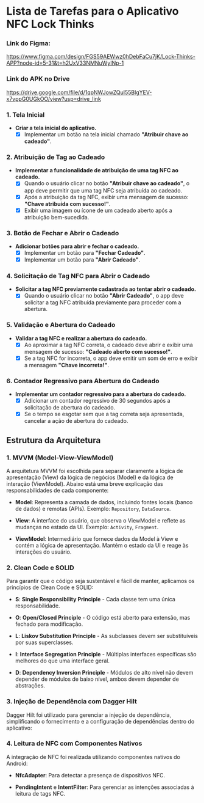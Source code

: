 # Lista de Tarefas para o Aplicativo NFC Lock Thinks

### Link do Figma: 
https://www.figma.com/design/FGS59AEWwz0hDebFaCu7jK/Lock-Thinks-APP?node-id=5-31&t=h2UxV33NMNuWyINp-1

### Link do APK no Drive
https://drive.google.com/file/d/1qpNWJowZQuI55BlgYEV-x7vppG0UGkOO/view?usp=drive_link
### 1. Tela Inicial
- **Criar a tela inicial do aplicativo.**
  - [x] Implementar um botão na tela inicial chamado **"Atribuir chave ao cadeado"**.

### 2. Atribuição de Tag ao Cadeado
- **Implementar a funcionalidade de atribuição de uma tag NFC ao cadeado.**
  - [x] Quando o usuário clicar no botão **"Atribuir chave ao cadeado"**, o app deve permitir que uma tag NFC seja atribuída ao cadeado.
  - [x] Após a atribuição da tag NFC, exibir uma mensagem de sucesso: **"Chave atribuída com sucesso!"**.
  - [x] Exibir uma imagem ou ícone de um cadeado aberto após a atribuição bem-sucedida.

### 3. Botão de Fechar e Abrir o Cadeado
- **Adicionar botões para abrir e fechar o cadeado.**
  - [x] Implementar um botão para **"Fechar Cadeado"**.
  - [x] Implementar um botão para **"Abrir Cadeado"**.

### 4. Solicitação de Tag NFC para Abrir o Cadeado
- **Solicitar a tag NFC previamente cadastrada ao tentar abrir o cadeado.**
  - [x] Quando o usuário clicar no botão **"Abrir Cadeado"**, o app deve solicitar a tag NFC atribuída previamente para proceder com a abertura.

### 5. Validação e Abertura do Cadeado
- **Validar a tag NFC e realizar a abertura do cadeado.**
  - [x] Ao aproximar a tag NFC correta, o cadeado deve abrir e exibir uma mensagem de sucesso: **"Cadeado aberto com sucesso!"**.
  - [x] Se a tag NFC for incorreta, o app deve emitir um som de erro e exibir a mensagem **"Chave incorreta!"**.

### 6. Contador Regressivo para Abertura do Cadeado
- **Implementar um contador regressivo para a abertura do cadeado.**
  - [x] Adicionar um contador regressivo de 30 segundos após a solicitação de abertura do cadeado.
  - [x] Se o tempo se esgotar sem que a tag correta seja apresentada, cancelar a ação de abertura do cadeado.

## Estrutura da Arquitetura

### 1. MVVM (Model-View-ViewModel)
A arquitetura MVVM foi escolhida para separar claramente a lógica de apresentação (View) da lógica de negócios (Model) e da lógica de interação (ViewModel). Abaixo está uma breve explicação das responsabilidades de cada componente:

- **Model**: Representa a camada de dados, incluindo fontes locais (banco de dados) e remotas (APIs). Exemplo: `Repository`, `DataSource`.
  
- **View**: A interface do usuário, que observa o ViewModel e reflete as mudanças no estado da UI. Exemplo: `Activity`, `Fragment`.
  
- **ViewModel**: Intermediário que fornece dados da Model à View e contém a lógica de apresentação. Mantém o estado da UI e reage às interações do usuário.

### 2. Clean Code e SOLID
Para garantir que o código seja sustentável e fácil de manter, aplicamos os princípios de Clean Code e SOLID:

- **S**: **Single Responsibility Principle** - Cada classe tem uma única responsabilidade.
  
- **O**: **Open/Closed Principle** - O código está aberto para extensão, mas fechado para modificação.
  
- **L**: **Liskov Substitution Principle** - As subclasses devem ser substituíveis por suas superclasses.
  
- **I**: **Interface Segregation Principle** - Múltiplas interfaces específicas são melhores do que uma interface geral.
  
- **D**: **Dependency Inversion Principle** - Módulos de alto nível não devem depender de módulos de baixo nível, ambos devem depender de abstrações.

### 3. Injeção de Dependência com Dagger Hilt
Dagger Hilt foi utilizado para gerenciar a injeção de dependência, simplificando o fornecimento e a configuração de dependências dentro do aplicativo:

### 4. Leitura de NFC com Componentes Nativos
A integração de NFC foi realizada utilizando componentes nativos do Android:

- **NfcAdapter**: Para detectar a presença de dispositivos NFC.
  
- **PendingIntent** e **IntentFilter**: Para gerenciar as intenções associadas à leitura de tags NFC.


